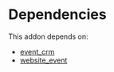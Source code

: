 # Dependencies

This addon depends on:

- [event_crm](../../../../../oca-ocb-core/odoo-bringout-oca-ocb-event_crm)
- [website_event](../../../../odoo-bringout-oca-ocb-website_event)
